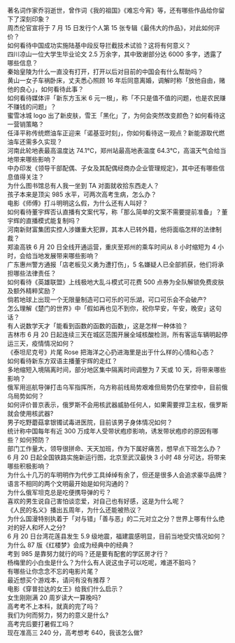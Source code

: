 著名词作家乔羽逝世，曾作词《我的祖国》《难忘今宵》等，还有哪些作品给你留下了深刻印象？  
周杰伦官宣将于 7 月 15 日发行个人第 15 张专辑《最伟大的作品》，对此如何评价？  
如何看待中国成功实施陆基中段反导拦截技术试验？这将有何意义？  
四川凉山一位大学生毕业论文 2.5 万余字，其中致谢部分达 6000 多字，透露了哪些信息？  
秦始皇陵为什么一直没有打开，打开以后对目前的中国会有什么帮助吗？  
黄山一女子车祸卧床，丈夫悉心照顾 16 年后同意离婚，调解时称「放他自由，赌他的良心」，如何看待此事？  
如何看待媒体评「新东方玉米 6 元一根」，称「不只是值不值的问题，也是农民赚不赚钱的问题」？  
蜜雪冰城 logo 出了新皮肤，雪王「黑化」了，为何会突然改变颜色？如何看待这一营销策略？  
任泽平称传统燃油车正迎来「诺基亚时刻」，你如何看待这一观点？新能源取代燃油车还需多久实现？  
河南此轮地表最高温度达 74.1℃，郑州站最高地表温度 64.3℃，高温天气会给当地带来哪些影响？  
中办印发《领导干部配偶、子女及其配偶经商办企业管理规定》，其中还有哪些信息值得关注？  
为什么图书馆总有人我一坐到 TA 对面就收拾东西走人？  
孩子本来是顶尖 985 水平，可两次高考生病，怎么办？  
电影《师傅》打斗明明这么假，为什么还有人叫好？  
如何看待董宇辉否认直播有文案代写，称「那么简单的文案不需要提前准备」？董宇辉的直播模式能复制吗？  
河南新财富集团实控人涉嫌重大犯罪，其本人已转外籍，他将面临怎样的法律制裁？  
郑渝高铁 6 月 20 日全线开通运营，重庆至郑州的乘车时间从 8 小时缩短为 4 小时，会给当地发展带来哪些影响？  
广东惠州警方通报「店老板见义勇为遭打伤」，5 名嫌疑人已全部抓获，他们将承担哪些法律责任？  
如何看待《英雄联盟》上线极地大乱斗模式可花费 500 点券为全队解锁免费皮肤及额外精粹奖励？  
倘若地球上出现一个无限量制造可口可乐的可乐湖，可口可乐会不会破产?  
怎么理解《楚门的世界》中「假如再也见不到你，祝你早安，午安，晚安」这句话？  
有人说数学天才「能看到函数的函数的函数」，这是怎样一种体验？  
吉林市 6 月 20 日起连续三天在城区范围开展全域核酸检测，所有客运车辆明起停运三天，疫情情况如何？  
《泰坦尼克号》片尾 Rose 把海洋之心扔进海里是出于什么样的心情和心态？  
如何看待新东方双语主播董宇辉的走红？  
多地缩短入境隔离时间，部分地区集中隔离时间调整为 7 天或 10 天，将带来哪些影响？  
俄军用巡航导弹打击乌军指挥所，乌方称前线局势艰难但局势仍在掌控中，目前俄乌局势如何？  
如何评价普京表示，俄罗斯不会用核武器威胁任何人，如果需要捍卫主权，俄罗斯就会使用核武器?  
男子吃野蘑菇拿银镯试毒进医院，目前该男子身体情况如何？  
统计称中国每年有近 300 万成年人受带状疱疹影响，诱发带状疱疹的原因有哪些？如何预防？  
部门工作量大，领导很拼命、天天加班，作为下属好痛苦，想早点下班怎么办？  
6 月 20 日起全国铁路实施新运行图，北京至武汉最快 3 小时 48 分可达，将带来哪些积极影响？  
为什么十几万的车明明作为代步工具绰绰有余了，但还是很多人会追求豪华品牌？  
语言不相同的两个文明最开始是如何沟通的？  
为什么俄军坦克总是吃便携导弹的亏？  
喜欢的男生说自己害怕谈恋爱，对自己也有好感，这是为什么呢？  
《人民的名义》播出五周年，为什么还能被热议？  
为什么国漫特别执着于「对与错」「善与恶」的二元对立之分？世界上哪有什么绝对的好人和坏人之分?  
6 月 20 日台湾花莲县发生 5.9 级地震，福建震感明显，目前当地受灾情况如何？  
为什么 87 版《红楼梦》会成为经典中的经典？  
考到 985 是靠努力就行的吗？还是要有配套的学区房才行？  
杨梅里的小白虫是什么？为什么有人说这虫子可以吃呢，难道不脏吗？  
有哪些让你念念不忘的电影片尾？  
最近想买个游戏本，请问有没有推荐？  
电影《穿普拉达的女王》给我们什么启示？  
女生刚刚满 20 周岁读大一算晚吗?  
高考考不上本科，就真的完了吗？  
我们为何而努力，努力的意义是什么?  
高考完后要打暑假工吗？  
现在准高三 240 分，高考想考 640，我该怎么做?  
